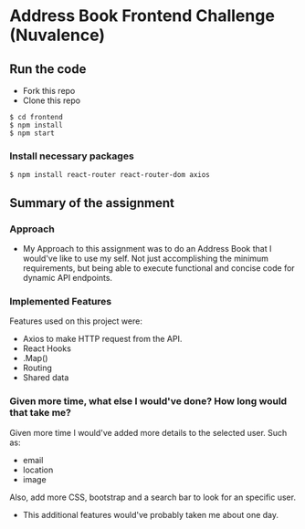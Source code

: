 # Address Book Frontend Challenge (Nuvalence)

## Run the code

- Fork this repo
- Clone this repo

```shell
$ cd frontend
$ npm install
$ npm start
```

### Install necessary packages

```shell
$ npm install react-router react-router-dom axios 
```


## Summary of the assignment
### Approach
- My Approach to this assignment was to do an Address Book that I would've like to use my self. Not just accomplishing the minimum requirements, but being able to execute functional and concise code for dynamic 
API endpoints.

### Implemented Features
Features used on this project were:
- Axios to make HTTP request from the API.
- React Hooks
- .Map()
- Routing
- Shared data

### Given more time, what else I would've done? How long would that take me?
Given more time I would've added more details to the selected user. Such as:
- email
- location
- image

Also, add more CSS, bootstrap and a search bar to look for an specific user. 
- This additional features would've probably taken me about one day. 
